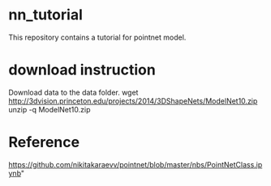 # nn_tutorial
This repository contains a tutorial for pointnet model.

# download instruction
Download data to the data folder.
wget http://3dvision.princeton.edu/projects/2014/3DShapeNets/ModelNet10.zip
unzip -q ModelNet10.zip

# Reference
https://github.com/nikitakaraevv/pointnet/blob/master/nbs/PointNetClass.ipynb"